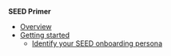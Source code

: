 **SEED Primer**
- [Overview](overview)
- [Getting started ](getting-started)
    - [Identify your SEED onboarding persona](identify-your-seed-onboarding-persona)
    